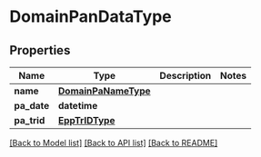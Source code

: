 # DomainPanDataType

## Properties
Name | Type | Description | Notes
------------ | ------------- | ------------- | -------------
**name** | [**DomainPaNameType**](DomainPaNameType.md) |  | 
**pa_date** | **datetime** |  | 
**pa_trid** | [**EppTrIDType**](EppTrIDType.md) |  | 

[[Back to Model list]](../README.md#documentation-for-models) [[Back to API list]](../README.md#documentation-for-api-endpoints) [[Back to README]](../README.md)

